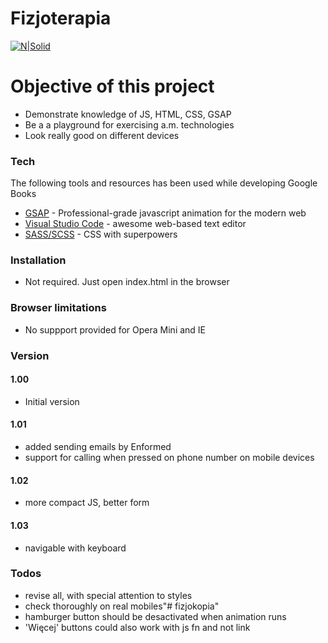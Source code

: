 # Fizjoterapia

[![N|Solid](https://cldup.com/dTxpPi9lDf.thumb.png)](https://nodesource.com/products/nsolid)


# Objective of this project

  - Demonstrate knowledge of JS, HTML, CSS, GSAP
  - Be a a playground for exercising a.m. technologies
  - Look really good on different devices
  

### Tech

The following tools and resources has been used while developing Google Books

* [GSAP](https://greensock.com/gsap) - Professional-grade javascript animation for the modern web
* [Visual Studio Code](https://code.visualstudio.com/) - awesome web-based text editor
* [SASS/SCSS](https://sass-lang.com/) - CSS  with superpowers

### Installation

- Not required. Just open index.html in the browser

### Browser limitations

- No suppport provided for Opera Mini and IE

### Version
#### 1.00
- Initial version
#### 1.01
- added sending emails by Enformed
- support for calling when pressed on phone number on mobile devices
#### 1.02
- more compact JS, better form 
#### 1.03
- navigable with keyboard


### Todos

 - revise all, with special attention to styles
 - check thoroughly on real mobiles"# fizjokopia"
 - hamburger button should be desactivated when animation runs
 - 'Więcej' buttons could also work with js fn and not link
